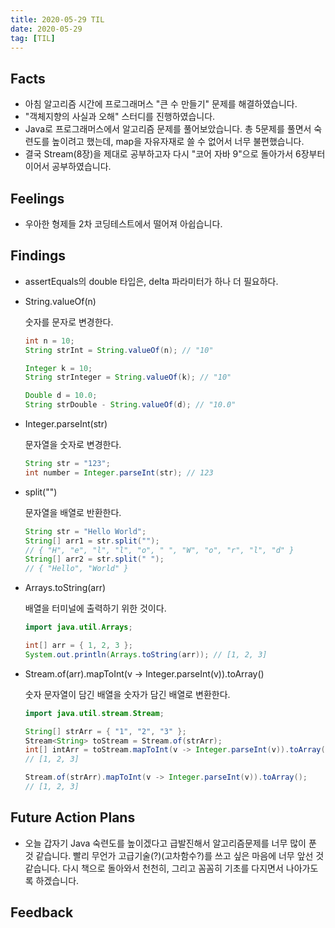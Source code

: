 ```yaml
---
title: 2020-05-29 TIL
date: 2020-05-29
tag: [TIL]
---
```


## Facts

- 아침 알고리즘 시간에 프로그래머스 "큰 수 만들기" 문제를 해결하였습니다.
- "객체지향의 사실과 오해" 스터디를 진행하였습니다.
- Java로 프로그래머스에서 알고리즘 문제를 풀어보았습니다. 총 5문제를 풀면서 숙련도를 높이려고 했는데, map을 자유자재로 쓸 수 없어서 너무 불편했습니다.
- 결국 Stream(8장)을 제대로 공부하고자 다시 "코어 자바 9"으로 돌아가서 6장부터 이어서 공부하였습니다.

## Feelings

- 우아한 형제들 2차 코딩테스트에서 떨어져 아쉽습니다.

## Findings

- assertEquals의 double 타입은, delta 파라미터가 하나 더 필요하다.
- String.valueOf(n)

  숫자를 문자로 변경한다.

  ```java
  int n = 10;
  String strInt = String.valueOf(n); // "10"

  Integer k = 10;
  String strInteger = String.valueOf(k); // "10"

  Double d = 10.0;
  String strDouble - String.valueOf(d); // "10.0"
  ```

- Integer.parseInt(str)

  문자열을 숫자로 변경한다.

  ```java
  String str = "123";
  int number = Integer.parseInt(str); // 123
  ```

- split("")

  문자열을 배열로 반환한다.

  ```java
  String str = "Hello World";
  String[] arr1 = str.split("");
  // { "H", "e", "l", "l", "o", " ", "W", "o", "r", "l", "d" }
  String[] arr2 = str.split(" ");
  // { "Hello", "World" }
  ```

- Arrays.toString(arr)

  배열을 터미널에 출력하기 위한 것이다.

  ```java
  import java.util.Arrays;

  int[] arr = { 1, 2, 3 };
  System.out.println(Arrays.toString(arr)); // [1, 2, 3]
  ```

- Stream.of(arr).mapToInt(v -> Integer.parseInt(v)).toArray()

  숫자 문자열이 담긴 배열을 숫자가 담긴 배열로 변환한다.

  ```java
  import java.util.stream.Stream;

  String[] strArr = { "1", "2", "3" };
  Stream<String> toStream = Stream.of(strArr);
  int[] intArr = toStream.mapToInt(v -> Integer.parseInt(v)).toArray();
  // [1, 2, 3]

  Stream.of(strArr).mapToInt(v -> Integer.parseInt(v)).toArray();
  // [1, 2, 3]
  ```

## Future Action Plans

- 오늘 갑자기 Java 숙련도를 높이겠다고 급발진해서 알고리즘문제를 너무 많이 푼 것 같습니다. 빨리 무언가 고급기술(?)(고차함수?)를 쓰고 싶은 마음에 너무 앞선 것 같습니다. 다시 책으로 돌아와서 천천히, 그리고 꼼꼼히 기초를 다지면서 나아가도록 하겠습니다.

## Feedback

